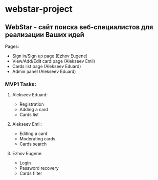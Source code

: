 # webstar-project
## WebStar - сайт поиска веб-специалистов для реализации Ваших идей
Pages:
- Sign in/Sign up page (Ezhov Eugene)
- View/Add/Edit card page (Alekseev Emil)
- Cards list page (Alekseev Eduard)
- Admin panel (Alekseev Eduard)
   
### MVP1 Tasks:

1. Alekseev Eduard:
   - Registration
   - Adding a card
   - Cards list

2. Alekseev Emil:
   - Editing a card
   - Moderating cards
   - Cards search

3. Ezhov Eugene:
   - Login
   - Password recovery
   - Cards filter
